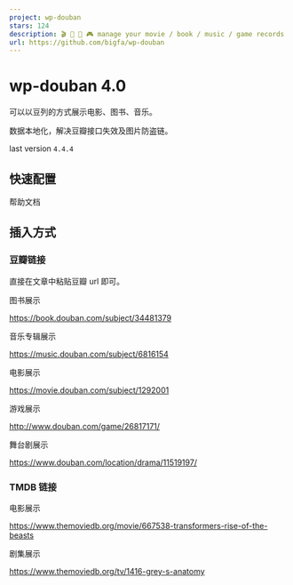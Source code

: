 ```yaml
---
project: wp-douban
stars: 124
description: 🎬 📖 🎵 🎮 manage your movie / book / music / game records
url: https://github.com/bigfa/wp-douban
---
```


wp-douban 4.0
=============

可以以豆列的方式展示电影、图书、音乐。

数据本地化，解决豆瓣接口失效及图片防盗链。

last version `4.4.4`

快速配置
----

帮助文档

插入方式
----

### 豆瓣链接

直接在文章中粘贴豆瓣 url 即可。

图书展示

https://book.douban.com/subject/34481379

音乐专辑展示

https://music.douban.com/subject/6816154

电影展示

https://movie.douban.com/subject/1292001

游戏展示

http://www.douban.com/game/26817171/

舞台剧展示

https://www.douban.com/location/drama/11519197/

### TMDB 链接

电影展示

https://www.themoviedb.org/movie/667538-transformers-rise-of-the-beasts

剧集展示

https://www.themoviedb.org/tv/1416-grey-s-anatomy
